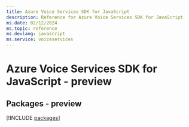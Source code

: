 ```yaml
---
title: Azure Voice Services SDK for JavaScript
description: Reference for Azure Voice Services SDK for JavaScript
ms.date: 02/12/2024
ms.topic: reference
ms.devlang: javascript
ms.service: voiceservices
---
```

# Azure Voice Services SDK for JavaScript - preview
## Packages - preview
[!INCLUDE [packages](voice-services-index.md)]